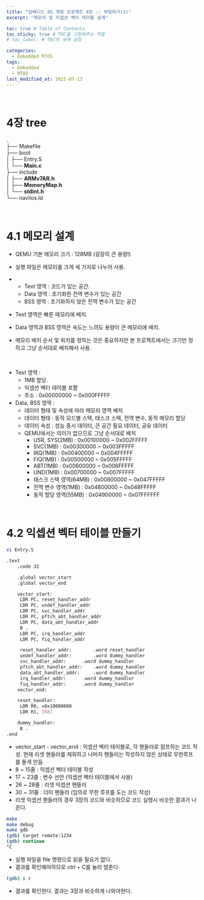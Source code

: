 ```yaml
---
title: "임베디드 OS 개발 프로젝트 4장 :: 부팅하기(1)"
excerpt: "메모리 및 익셉션 벡터 테이블 설계"

toc: true # Table of Contents
toc_sticky: true # TOC를 고정해주는 역할 
# toc_label: # TOC의 제목 설정

categories:
  - Embedded RTOS
tags:
  - Embedded
  - RTOS
last_modified_at: 2021-07-13
---
```


<br/>

# 4장 tree

.  
├── Makefile  
├── boot  
│  ├── Entry.S  
│  └── **Main.c**  
├── include  
│  ├── **ARMv7AR.h**  
│  ├── **MemoryMap.h**  
│  └── **stdint.h**  
└── navilos.ld

<br/>

# 4.1 메모리 설계

- QEMU 기본 메모리 크기 : 128MB (굉장히 큰 용량!)

- 실행 파일은 메모리를 크게 세 가지로 나누어 사용.

- - Text 영역 : 코드가 있는 공간. 
  - Data 영역 : 초기화한 전역 변수가 있는 공간
  - BSS 영역 : 초기화하지 않은 전역 변수가 있는 공간

- Text 영역은 빠른 메모리에 배치.

- Data 영역과 BSS 영역은 속도는 느려도 용량이 큰 메모리에 배치.

- 메모리 배치 순서 및 위치를 정하는 것은 중요하지만 본 프로젝트에서는 크기만 정하고 그냥 순서대로 배치해서 사용.

 <br/>

- Text 영역 :
  - 1MB 할당.
  - 익셉션 벡터 테이블 포함
  - 주소 :      0x00000000 ~ 0x000FFFFF
- Data, BSS 영역 : 
  - 데이터 형태 및 속성에 따라 메모리 영역 배치
  - 데이터 형태 : 동작 모드별 스택, 태스크 스택, 전역 변수, 동적 메모리 할당
  - 데이터 속성 : 성능 중시 데이터, 큰 공간 필요 데이터, 공유 데이터
  - QEMU에서는 의미가 없으므로 그냥 순서대로 배치
    - USR,       SYS(2MB) : 0x00100000 ~ 0x002FFFFF
    - SVC(1MB)       : 0x00300000 ~ 0x003FFFFF
    - IRQ(1MB)       : 0x00400000 ~ 0x004FFFFF
    - FIQ(1MB)       : 0x00500000 ~ 0x005FFFFF
    - ABT(1MB)       : 0x00600000 ~ 0x006FFFFF
    - UND(1MB)       : 0x00700000 ~ 0x007FFFFF
    - 태스크 스택 영역(64MB) :       0x00800000 ~ 0x047FFFFF
    - 전역 변수 영역(1MB) :       0x04800000 ~ 0x048FFFFF
    - 동적 할당 영역(55MB) :       0x04900000 ~ 0x07FFFFFF

<br/>

# 4.2 익셉션 벡터 테이블 만들기

```bash
vi Entry.S
```

```bash
.text
	.code 32

	.global vector_start
	.global vector_end

	vector_start:
	 LDR PC, reset_handler_addr
	 LDR PC, undef_handler_addr
	 LDR PC, svc_handler_addr
	 LDR PC, pftch_abt_handler_addr
	 LDR PC, data_abt_handler_addr
	 B .
	 LDR PC, irq_handler_addr
	 LDR PC, fiq_handler_addr

	 reset_handler_addr:		.word reset_handler
	 undef_handler_addr:		.word dummy_handler
	 svc_handler_addr:		.word dummy_handler
	 pftch_abt_handler_addr:	.word dummy_handler
	 data_abt_handler_addr:		.word dummy_handler
	 irq_handler_addr:		.word dummy_handler
	 fiq_handler_addr:		.word dummy_handler	
	vector_end:

	reset_handler:
	 LDR R0, =0x10000000
	 LDR R1, [R0]

	dummy_handler:
	 B .
.end
```

- vector_start - vector_end : 익셉션 벡터 테이블로, 각 핸들러로 점프하는 코드 작성. 현재 리셋 핸들러를 제외하고 나머지 핸들러는 작성하지 않은 상태로 무한루프를 돌게 만듬
- 8 ~ 15줄 : 익셉션 벡터 테이블 작성
- 17 ~ 23줄 : 변수 선언 (익셉션 벡터 테이블에서 사용)
- 26 ~ 28줄 : 리셋 익셉션 핸들러
- 30 ~ 31줄 : 더미 핸들러 (임의로 무한 루프를 도는 코드 작성)
- 리셋 익셉션 핸들러의 경우 3장의 코드와 비슷하므로 코드 실행시 비슷한 결과가 나온다.

```bash
make
make debug
make gdb
(gdb) target remote:1234
(gdb) continue
^C
```

- 실행 파일을 file 명령으로 읽을 필요가 없다.
- 결과를 확인해야하므로 ctrl + C를 눌러 멈춘다.

```bash
(gdb) i r
```

- 결과를 확인한다. 결과는 3장과 비슷하게 나와야한다.
